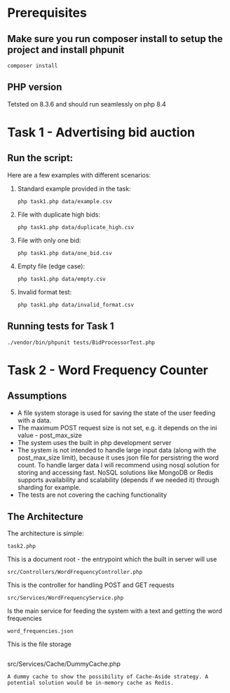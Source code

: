 # Prerequisites

## Make sure you run composer install to setup the project and install phpunit

`composer install`

## PHP version

Tetsted on 8.3.6 and should run seamlessly on php 8.4

# Task 1 - Advertising bid auction

## Run the script:

Here are a few examples with different scenarios:

1. Standard example provided in the task:
   ```
   php task1.php data/example.csv
   ```

2. File with duplicate high bids:
   ```
   php task1.php data/duplicate_high.csv
   ```

3. File with only one bid:
   ```
   php task1.php data/one_bid.csv
   ```

4. Empty file (edge case):
   ```
   php task1.php data/empty.csv
   ```

5. Invalid format test:
   ```
   php task1.php data/invalid_format.csv
   ```

## Running tests for Task 1

```
./vendor/bin/phpunit tests/BidProcessorTest.php
```


# Task 2 - Word Frequency Counter

## Assumptions
- A file system storage is used for saving the state of the user feeding with a data.
- The maximum POST request size is not set, e.g. it depends on the ini value - post_max_size
- The system uses the built in php development server
- The system is not intended to handle large input data (along with the post_max_size limit), because it uses json file for persistring the word count. To handle larger data I will recommend using nosql solution for storing and accessing fast. NoSQL solutions like MongoDB or Redis supports availability and scalability (depends if we needed it) through sharding for example.
- The tests are not covering the caching functionality

## The Architecture

The architecture is simple:

```
task2.php
```
 This is a document root - the entrypoint which the built in server will use

```
src/Controllers/WordFrequencyController.php
``` 
This is the controller for handling POST and GET requests
```
src/Services/WordFrequencyService.php
``` 
Is the main service for feeding the system with a text and getting the word frequencies

```
word_frequencies.json
```
This is the file storage

```

```
src/Services/Cache/DummyCache.php
```
A dummy cache to show the possibility of Cache-Aside strategy. A potential solution would be in-memory cache as Redis.